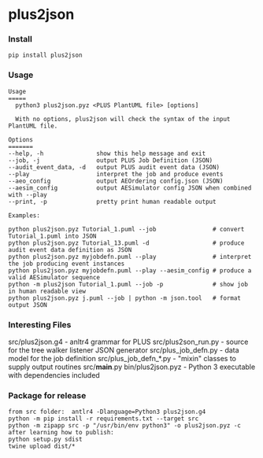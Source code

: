 # plus2json

### Install

```
pip install plus2json
```

### Usage

```
Usage
=====
  python3 plus2json.pyz <PLUS PlantUML file> [options]

  With no options, plus2json will check the syntax of the input PlantUML file.

Options
=======
--help, -h               show this help message and exit
--job, -j                output PLUS Job Definition (JSON)
--audit_event_data, -d   output PLUS audit event data (JSON)
--play                   interpret the job and produce events
--aeo_config             output AEOrdering config.json (JSON)
--aesim_config           output AESimulator config JSON when combined with --play
--print, -p              pretty print human readable output

Examples:

python plus2json.pyz Tutorial_1.puml --job                # convert Tutorial_1.puml into JSON
python plus2json.pyz Tutorial_13.puml -d                  # produce audit event data definition as JSON
python plus2json.pyz myjobdefn.puml --play                # interpret the job producing event instances
python plus2json.pyz myjobdefn.puml --play --aesim_config # produce a valid AESimulator sequence
python -m plus2json Tutorial_1.puml --job -p              # show job in human readable view
python plus2json.pyz j.puml --job | python -m json.tool   # format output JSON
```

### Interesting Files

src/plus2json.g4 - anltr4 grammar for PLUS
src/plus2son_run.py - source for the tree walker listener JSON generator
src/plus_job_defn.py - data model for the job definition
src/plus_job_defn_*.py - "mixin" classes to supply output routines
src/__main__.py
bin/plus2json.pyz - Python 3 executable with dependencies included

### Package for release

```
from src folder:  antlr4 -Dlanguage=Python3 plus2json.g4
python -m pip install -r requirements.txt --target src
python -m zipapp src -p "/usr/bin/env python3" -o plus2json.pyz -c
after learning how to publish:
python setup.py sdist
twine upload dist/*
```
